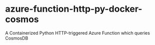 # azure-function-http-py-docker-cosmos
A Containerized Python HTTP-triggered Azure Function which queries CosmosDB
